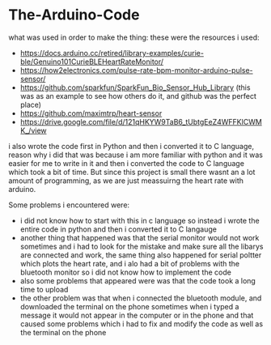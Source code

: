 # The-Arduino-Code
what was used in order to make the thing:
these were the resources i used:
- https://docs.arduino.cc/retired/library-examples/curie-ble/Genuino101CurieBLEHeartRateMonitor/
- https://how2electronics.com/pulse-rate-bpm-monitor-arduino-pulse-sensor/
- https://github.com/sparkfun/SparkFun_Bio_Sensor_Hub_Library  (this was as an example to see how others do it, and github was the perfect place)
- https://github.com/maximtrp/heart-sensor
- https://drive.google.com/file/d/121qHKYW9TaB6_tUbtgEeZ4WFFKlCWMK_/view

i also wrote the code first in Python and then i converted it to C language, reason why i did that was because i am more familiar with python and it was easier for me to write in it and then i converted the code to C language which took a bit of time. But since this project is small there wasnt an a lot amount of programming, as we are just meassuirng the heart rate with arduino. 

Some problems i encountered were:
- i did not know how to start with this in c language so instead i wrote the entire code in python and then i converted it to C langauge
- another thing that happened was that the serial monitor would not work sometimes and i had to look for the mistake and make sure all the libarys are connected and work, the same thing also happened for serial poltter which plots the heart rate, and i alo had a bit of problems with the bluetooth monitor so i did not know how to implement the code
- also some problems that appeared were was that the code took a long time to upload 
- the other problem was that when i connected the bluetooth module, and downloaded the terminal on the phone sometimes when i typed a message it would not appear in the computer or in the phone and that caused some problems which i had to fix and modify the code as well as the terminal on the phone
